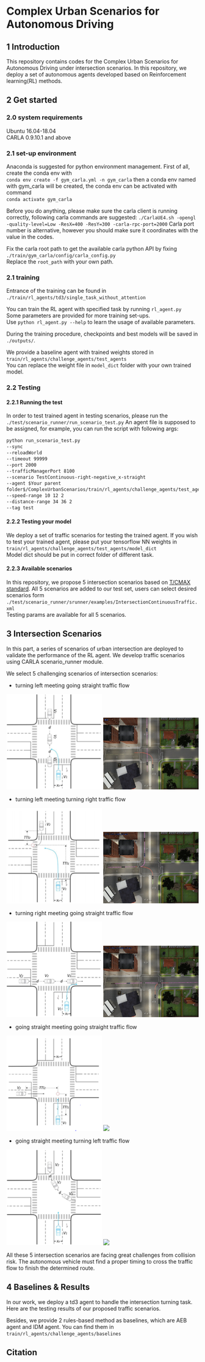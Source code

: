 #  Complex Urban Scenarios for Autonomous Driving

## 1 Introduction
This repository contains codes for the Complex Urban Scenarios for Autonomous Driving under intersection scenarios.
In this repository, we deploy a set of autonomous agents developed based on Reinforcement learning(RL) methods.


## 2 Get started
### 2.0 system requirements
Ubuntu 16.04-18.04  
CARLA 0.9.10.1 and above


### 2.1 set-up environment
Anaconda is suggested for python environment management. 
First of all, create the conda env with  
`conda env create -f gym_carla.yml -n gym_carla`
then a conda env named with gym_carla will be created, 
the conda env can be activated with command  
`conda activate gym_carla`

Before you do anything, please make sure the carla client is running correctly,
following carla commands are suggested:
`./CarlaUE4.sh -opengl -quality-level=Low -ResX=400 -ResY=300 -carla-rpc-port=2000`
Carla port number is alternative, however you should make sure it coordinates with the value in the codes.

Fix the carla root path to get the available carla python API by fixing   
`./train/gym_carla/config/carla_config.py`  
Replace the `root_path` with your own path.

### 2.1 training
Entrance of the training can be found in   
`./train/rl_agents/td3/single_task_without_attention`

You can train the RL agent with specified task by running `rl_agent.py`  
Some parameters are provided for more training set-ups.  
Use `python rl_agent.py --help` to learn the usage of available parameters.

During the training procedure, checkpoints and best models will be saved in `./outputs/`.

We provide a baseline agent with trained weights stored in  
`train/rl_agents/challenge_agents/test_agents`  
You can replace the weight file in `model_dict` folder with your own trained model.

### 2.2 Testing

#### 2.2.1 Running the test

In order to test trained agent in testing scenarios, please run the 
`./test/scenario_runner/run_scenario_test.py`
An agent file is supposed to be assigned, for example, you can run the script with following args:  
```angular2html
python run_scenario_test.py
--sync
--reloadWorld
--timeout 99999
--port 2000
--trafficManagerPort 8100
--scenario TestContinuous-right-negative_x-straight
--agent $Your parent folder$/ComplexUrbanScenarios/train/rl_agents/challenge_agents/test_agents/test_agent.py
--speed-range 10 12 2
--distance-range 34 36 2
--tag test
```

#### 2.2.2 Testing your model
We deploy a set of traffic scenarios for testing the trained agent.
If you wish to test your trained agent, please put your tensorflow NN weights in   
`train/rl_agents/challenge_agents/test_agents/model_dict`  
Model dict should be put in correct folder of different task.

#### 2.2.3 Available scenarios

In this repository, we propose 5 intersection scenarios based on 
[T/CMAX standard](http://mzone.site/Uploads/Editor/2021-01-07/5ff67954ba9fc.pdf).
All 5 scenarios are added to our test set, users can select desired scenarios form   
`./test/scenario_runner/srunner/examples/IntersectionContinuousTraffic.xml`  
Testing params are available for all 5 scenarios.


## 3 Intersection Scenarios
In this part, a series of scenarios of urban intersection are deployed to validate the
performance of the RL agent.
We develop traffic scenarios using CARLA scenario_runner module.

We select 5 challenging scenarios of intersection scenarios:

 - turning left meeting going straight traffic flow  

[comment]: <> (![avatar]&#40;Docs/gifs/left_straight.gif&#41;  )

<div align="left">
<img src="Docs/figures/scenarios/left_straight.png" width="250">
<img src="Docs/gifs/left_straight.gif" width="250">
</div>

- turning left meeting turning right traffic flow

[comment]: <> (![avatar]&#40;Docs/gifs/left_right.gif&#41;)
  
<div align="left">
<img src="Docs/figures/scenarios/left_right.png" width="250">
<img src="Docs/gifs/left_right.gif" width="250">
</div>


- turning right meeting going straight traffic flow

[comment]: <> (![avatar]&#40;Docs/gifs/right_straight.gif&#41;)
  
<div align="left">
<img src="Docs/figures/scenarios/right_straight.png" width="250">
<img src="Docs/gifs/right_straight.gif" width="250">
</div>

- going straight meeting going straight traffic flow

[comment]: <> (![avatar]&#40;Docs/gifs/straight_straight.gif&#41;)
  
<div align="left">
<img src="Docs/figures/scenarios/straight_straight.png" width="250">
<img src="Docs/gifs/straight_straight.gif" width="250">
</div>

- going straight meeting turning left traffic flow

[comment]: <> (![avatar]&#40;Docs/gifs/straight_left.gif&#41;)
  
<div align="left">
<img src="Docs/figures/scenarios/straight_left.png" width="250">
<img src="Docs/gifs/straight_left.gif" width="250">
</div>

All these 5 intersection scenarios are facing great challenges from collision risk.
The autonomous vehicle must find a proper timing to cross the traffic flow to finish the determined route.

## 4 Baselines & Results 
In our work, we deploy a td3 agent to handle the intersection turning task.
Here are the testing results of our proposed traffic scenarios.

Besides, we provide 2 rules-based method as baselines, which are AEB agent and IDM agent.
You can find them in `train/rl_agents/challenge_agents/baselines`

[comment]: <> (### Sceario 1: Left turning with oppose continuous traffic flow turning left)


[comment]: <> (### Sceario 2: Left turning with oppose continuous traffic flow turning left)


## Citation

[comment]: <> (@misc{lia_corrales_2015_15991,)

[comment]: <> (    author       = {Lia Corrales},)

[comment]: <> (    title        = {{dust: Calculate the intensity of dust scattering halos in the X-ray}},)

[comment]: <> (    month        = mar,)

[comment]: <> (    year         = 2015,)

[comment]: <> (    doi          = {10.5281/zenodo.15991},)

[comment]: <> (    version      = {1.0},)

[comment]: <> (    publisher    = {Zenodo},)

[comment]: <> (    url          = {https://doi.org/10.5281/zenodo.15991})

[comment]: <> (    })

